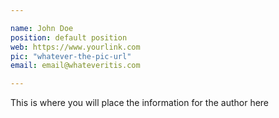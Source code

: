 ```yaml
---

name: John Doe
position: default position
web: https://www.yourlink.com
pic: "whatever-the-pic-url"
email: email@whateveritis.com

---
```


This is where you will place the information for the author here